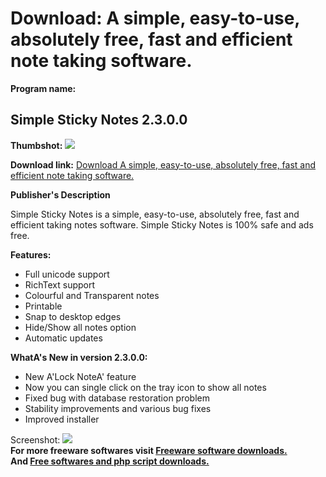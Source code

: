 # Download: A simple, easy-to-use, absolutely free, fast and efficient note taking software.

**Program name:**

## Simple Sticky Notes 2.3.0.0

  
**Thumbshot:** ![](http://www.freewarefiles.com/screenshot/simpstickynotes_md.jpg)   
  
**Download link:** [Download A simple, easy-to-use, absolutely free, fast and efficient note taking software.](http://freesoftwares.boysofts.com/Simple-Sticky-Notes_program_51701.html)  
  


**Publisher's Description**  
  


Simple Sticky Notes is a simple, easy-to-use, absolutely free, fast and efficient taking notes software. Simple Sticky Notes is 100% safe and ads free. 

**Features:**

  * Full unicode support 
  * RichText support 
  * Colourful and Transparent notes 
  * Printable 
  * Snap to desktop edges 
  * Hide/Show all notes option 
  * Automatic updates 

**WhatA's New in version 2.3.0.0:**

  * New A'Lock NoteA' feature 
  * Now you can single click on the tray icon to show all notes 
  * Fixed bug with database restoration problem 
  * Stability improvements and various bug fixes 
  * Improved installer 

  
  
Screenshot: ![](http://www.freewarefiles.com/screenshot/simpstickynotes.jpg)   
**For more freeware softwares visit [Freeware software downloads.](http://freesoftwares.boysofts.com/)**   
**And [Free softwares and php script downloads.](http://www.boysofts.com/)**
